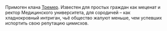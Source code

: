Примоген клана [Тремер](</Клан/Тремеры.md>). Известен для простых граждан как меценат и ректор Медицинского университета, для сородичей – как хладнокровный интриган, чьё общество жалуют меньше, чем успевших испортить свою репутацию цимисхов.
